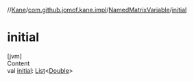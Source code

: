 //[Kane](../../index.md)/[com.github.jomof.kane.impl](../index.md)/[NamedMatrixVariable](index.md)/[initial](initial.md)



# initial  
[jvm]  
Content  
val [initial](initial.md): [List](https://kotlinlang.org/api/latest/jvm/stdlib/kotlin.collections/-list/index.html)<[Double](https://kotlinlang.org/api/latest/jvm/stdlib/kotlin/-double/index.html)>  




